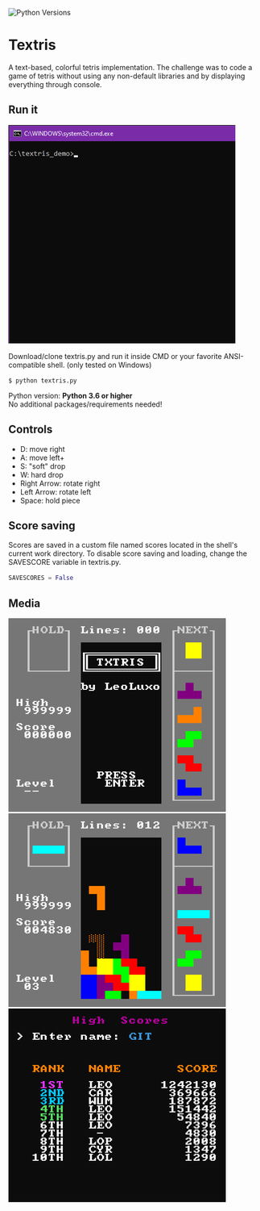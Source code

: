 ![Python Versions](https://img.shields.io/static/v1?label=python&message=3.6%20|%203.7%20|%203.8&color=orange)

# Textris

A text-based, colorful tetris implementation.
The challenge was to code a game of tetris without using any non-default libraries and by displaying everything through console.

## Run it

![Launch demo gif](/images/textris_launch_demo.gif?raw=true)

Download/clone textris.py and run it inside CMD or your favorite ANSI-compatible shell. (only tested on Windows)
```console
$ python textris.py
```
Python version: **Python 3.6 or higher**\
No additional packages/requirements needed!

## Controls

- D: move right
- A: move left+
- S: "soft" drop
- W: hard drop
- Right Arrow: rotate right
- Left Arrow: rotate left
- Space: hold piece

## Score saving

Scores are saved in a custom file named scores located in the shell's current work directory.
To disable score saving and loading, change the SAVESCORE variable in textris.py.

```python
SAVESCORES = False
```

## Media
![Menu](/images/textris-1.png?raw=true)
![Gameplay](/images/textris-2.png?raw=true)
![Scores](/images/textris-3.png?raw=true)